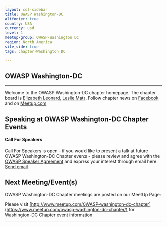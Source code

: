 ```yaml
---
layout: col-sidebar
title: OWASP Washington-DC 
altfooter: true
country: USA
currency: usd
level: 1
meetup-group: OWASP-Washington DC
region: North America
site_side: true
tags: chapter-Washington DC

---
```

<!-- rebuild -->

## OWASP Washington-DC 
-------------
Welcome to the OWASP Washington-DC chapter homepage. The chapter board is <a href="mailto:elizabeth.leonard@owasp.org">Elizabeth Leonard</a>, <a href="mailto:leslie.mata@owasp.org">Leslie Mata</a>. 
Follow chapter news on 
[Facebook](https://www.facebook.com/profile.php?id=100093843627804) and on
[Meetup.com](https://www.meetup.com/owasp-washington-dc-chapter/)

Speaking at OWASP Washington-DC Chapter Events
---------------------------------------

#### Call For Speakers

Call For Speakers is open - if you would like to present a talk at future OWASP Washington-DC Chapter events - please review and agree with the [OWASP Speaker Agreement](https://owasp.org/www-policy/legal/speaker-agreement) and express your interest through email here: <a href="mailto:elizabeth.leonard@owasp.org">Send email</a>

Next Meeting/Event(s)
---------------------

[//]: # (Comment: When updating the next event info also update the next event tab)


OWASP Washington-DC Chapter meetings are posted on our MeetUp Page:

Please visit <a href="https://www.meetup.com/owasp-washington-dc-chapter/">[http://www.meetup.com/OWASP-washington-dc-chapter](https://www.meetup.com/owasp-washington-dc-chapter/)</a> for Washington-DC Chapter event information.



---


<!-- Standard Chapter Page Template
This is an example of a Project or Chapter page.
Please change these items to indicate the actual information you wish to present. In addition to this information, the 'front-matter' above the text should be modified to reflect your actual information.  An explanation of each of the front-matter items is below:

{front matter for this file}

```
- layout: This is the layout used by project and chapter pages.  You should leave this value as col-sidebar
- title: This is the title of your project or chapter page, usually the name.  For example, OWASP Zed Attack Proxy or OWASP Baltimore
- tags: This is a space-delimited list of tags you associate with your project or chapter.  If you are using tabs, at least one of these tags should be unique in order to be used in the tabs files (an example tab is included in this repo) 
- region: This is the region you are in according to our data
```

{copy for this file (index.md)}
Replace the text above the commented area with your information in the format below:
```
## Welcome
Include some information here about your chapter

## Participation
The Open Web Application Security Project (OWASP) is a nonprofit foundation that works to improve the security of software. All of our projects ,tools, documents, forums, and chapters are free and open to anyone interested in improving application security. 

Chapters are led by local leaders in accordance with the [Chapter Leader Handbook](/www-policy/rules-of-procedure/chapter-handbook). Financial contributions should only be made online using the authorized online donation button. To be a SPEAKER at ANY OWASP Chapter in the world simply review the [speaker agreement](/www-policy/speaker-agreement) and then contact the local chapter leader with details of what OWASP Project, independent research, or related software security topic you would like to present.

Everyone is welcome and encouraged to participate in our [Projects](/projects), [Local Chapters](/chapters), [Events](/events), [Online Groups](https://groups.google.com/a/owasp.com/){:target='_blank'}, and [Community Slack Channel](https://owasp.slack.com/){:target='_blank'}. We especially encourage diversity in all our initiatives. OWASP is a fantastic place to learn about application security, to network, and even to build your reputation as an expert. We also encourage you to be [become a member](/membership) or consider a [donation](/donate) to support our ongoing work.

## Local News
- Meeting Location
- Everyone is welcome to join us at our chapter meetings.

```
{info.md}

This separate file is where you should place links to your Google Group and Meetup page. It will be automatically rendered in the column sidebar.

{leaders.md}

Another separate file that should simply include each leaders name with mailto link as a list. It will also be automatically rendered in the column sidebar.

-->
